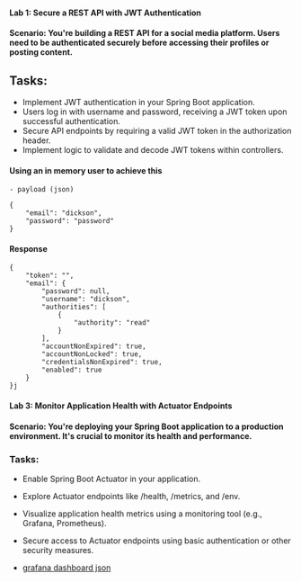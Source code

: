 #### Lab 1: Secure a REST API with JWT Authentication

#### <bold> Scenario: </bold>You're building a REST API for a social media platform. Users need to be authenticated securely before accessing their profiles or posting content.

## Tasks:

- Implement JWT authentication in your Spring Boot application.
- Users log in with username and password, receiving a JWT token upon successful authentication.
- Secure API endpoints by requiring a valid JWT token in the authorization header.
- Implement logic to validate and decode JWT tokens within controllers.

#### Using an in memory user to achieve this

```
- payload (json)

{
    "email": "dickson",
    "password": "password"
}
```

#### Response

```
{
    "token": "",
    "email": {
        "password": null,
        "username": "dickson",
        "authorities": [
            {
                "authority": "read"
            }
        ],
        "accountNonExpired": true,
        "accountNonLocked": true,
        "credentialsNonExpired": true,
        "enabled": true
    }
}j
```

#### Lab 3: Monitor Application Health with Actuator Endpoints

#### Scenario: You're deploying your Spring Boot application to a production environment. It's crucial to monitor its health and performance.

### Tasks:

- Enable Spring Boot Actuator in your application.
- Explore Actuator endpoints like /health, /metrics, and /env.
- Visualize application health metrics using a monitoring tool (e.g., Grafana, Prometheus).
- Secure access to Actuator endpoints using basic authentication or other security measures.

- [grafana dashboard json](./extra/12900_rev3.json)
